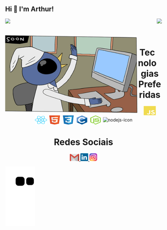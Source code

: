## Hi 👋 I'm Arthur!

<div>
  
  <img  height="150em" src="https://github-readme-stats-sigma-five.vercel.app/api?username=ArthurRusso&show_icons=true&theme=midnight-purple&include_all_commits=true&count_private=true"/>
  <img align="right" height="130em" src="https://github-readme-stats-sigma-five.vercel.app/api/top-langs/?username=ArthurRusso&layout=compact&langs_count=16&theme=midnight-purple"/>
</div>
<br>

<div  align="center"> 
  <div style="display: inline_block"><br>
    <img align="left" height="250" alt="coding-time" src="code.gif">
    <h1 align="center">Tecnologias Preferidas</h1>
    <img align="center" height="30" width="40" alt="js-icon"  src="https://raw.githubusercontent.com/devicons/devicon/master/icons/javascript/javascript-plain.svg">
    <img align="center" height="30" width="40" alt="react-icon" src="https://raw.githubusercontent.com/devicons/devicon/master/icons/react/react-original.svg">
    <img align="center" height="30" width="40" alt="html-icon" src="https://raw.githubusercontent.com/devicons/devicon/master/icons/html5/html5-original.svg">
    <img align="center" height="30" width="40" alt="css-icon" src="https://raw.githubusercontent.com/devicons/devicon/master/icons/css3/css3-original.svg">
    <img align="center" height="30" width="40" alt="c-icon" src="https://raw.githubusercontent.com/devicons/devicon/master/icons/c/c-original.svg">
    <img align="center" height="30" width="40" alt="nodejs-icon" src="https://raw.githubusercontent.com/devicons/devicon/master/icons/nodejs/nodejs-original.svg">
    <img align="center" height="30" width="40" alt="nodejs-icon" src="https://raw.githubusercontent.com/jmnote/z-icons/master/svg/cpp.svg">
   </div>
    
  
  <h1 align="center">Redes Sociais</h1>
    <a href = "mailto: contatoarthurrusso@gmail.com">
      <img width="30" src="gmail.svg">
    </a>
    <a href = "https://www.linkedin.com/in/arthurcoelhorusso/">
      <img width="25" src="linkedin.svg">
    </a>
    <a href = "https://www.instagram.com/arthurrusso_/">
      <img width="25" src="instagram.png">
    </a>
</div>
  
![Snake animation](https://github.com/ArthurRusso/ArthurRusso/blob/output/github-contribution-grid-snake.svg)
